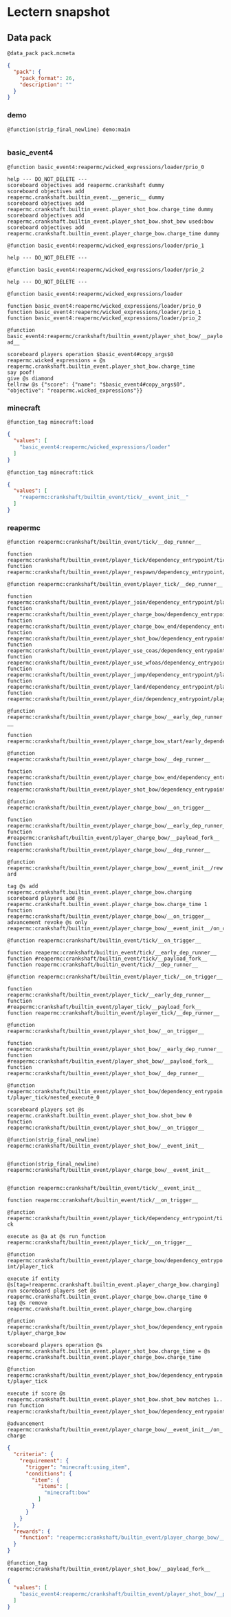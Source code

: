 # Lectern snapshot

## Data pack

`@data_pack pack.mcmeta`

```json
{
  "pack": {
    "pack_format": 26,
    "description": ""
  }
}
```

### demo

`@function(strip_final_newline) demo:main`

```mcfunction

```

### basic_event4

`@function basic_event4:reapermc/wicked_expressions/loader/prio_0`

```mcfunction
help --- DO_NOT_DELETE ---
scoreboard objectives add reapermc.crankshaft dummy
scoreboard objectives add reapermc.crankshaft.builtin_event.__generic__ dummy
scoreboard objectives add reapermc.crankshaft.builtin_event.player_shot_bow.charge_time dummy
scoreboard objectives add reapermc.crankshaft.builtin_event.player_shot_bow.shot_bow used:bow
scoreboard objectives add reapermc.crankshaft.builtin_event.player_charge_bow.charge_time dummy
```

`@function basic_event4:reapermc/wicked_expressions/loader/prio_1`

```mcfunction
help --- DO_NOT_DELETE ---
```

`@function basic_event4:reapermc/wicked_expressions/loader/prio_2`

```mcfunction
help --- DO_NOT_DELETE ---
```

`@function basic_event4:reapermc/wicked_expressions/loader`

```mcfunction
function basic_event4:reapermc/wicked_expressions/loader/prio_0
function basic_event4:reapermc/wicked_expressions/loader/prio_1
function basic_event4:reapermc/wicked_expressions/loader/prio_2
```

`@function basic_event4:reapermc/crankshaft/builtin_event/player_shot_bow/__payload__`

```mcfunction
scoreboard players operation $basic_event4#copy_args$0 reapermc.wicked_expressions = @s reapermc.crankshaft.builtin_event.player_shot_bow.charge_time
say poof!
give @s diamond
tellraw @s {"score": {"name": "$basic_event4#copy_args$0", "objective": "reapermc.wicked_expressions"}}
```

### minecraft

`@function_tag minecraft:load`

```json
{
  "values": [
    "basic_event4:reapermc/wicked_expressions/loader"
  ]
}
```

`@function_tag minecraft:tick`

```json
{
  "values": [
    "reapermc:crankshaft/builtin_event/tick/__event_init__"
  ]
}
```

### reapermc

`@function reapermc:crankshaft/builtin_event/tick/__dep_runner__`

```mcfunction
function reapermc:crankshaft/builtin_event/player_tick/dependency_entrypoint/tick
function reapermc:crankshaft/builtin_event/player_respawn/dependency_entrypoint/tick
```

`@function reapermc:crankshaft/builtin_event/player_tick/__dep_runner__`

```mcfunction
function reapermc:crankshaft/builtin_event/player_join/dependency_entrypoint/player_tick
function reapermc:crankshaft/builtin_event/player_charge_bow/dependency_entrypoint/player_tick
function reapermc:crankshaft/builtin_event/player_charge_bow_end/dependency_entrypoint/player_tick
function reapermc:crankshaft/builtin_event/player_shot_bow/dependency_entrypoint/player_tick
function reapermc:crankshaft/builtin_event/player_use_coas/dependency_entrypoint/player_tick
function reapermc:crankshaft/builtin_event/player_use_wfoas/dependency_entrypoint/player_tick
function reapermc:crankshaft/builtin_event/player_jump/dependency_entrypoint/player_tick
function reapermc:crankshaft/builtin_event/player_land/dependency_entrypoint/player_tick
function reapermc:crankshaft/builtin_event/player_die/dependency_entrypoint/player_tick
```

`@function reapermc:crankshaft/builtin_event/player_charge_bow/__early_dep_runner__`

```mcfunction
function reapermc:crankshaft/builtin_event/player_charge_bow_start/early_dependency_entrypoint/player_charge_bow
```

`@function reapermc:crankshaft/builtin_event/player_charge_bow/__dep_runner__`

```mcfunction
function reapermc:crankshaft/builtin_event/player_charge_bow_end/dependency_entrypoint/player_charge_bow
function reapermc:crankshaft/builtin_event/player_shot_bow/dependency_entrypoint/player_charge_bow
```

`@function reapermc:crankshaft/builtin_event/player_charge_bow/__on_trigger__`

```mcfunction
function reapermc:crankshaft/builtin_event/player_charge_bow/__early_dep_runner__
function #reapermc:crankshaft/builtin_event/player_charge_bow/__payload_fork__
function reapermc:crankshaft/builtin_event/player_charge_bow/__dep_runner__
```

`@function reapermc:crankshaft/builtin_event/player_charge_bow/__event_init__/reward`

```mcfunction
tag @s add reapermc.crankshaft.builtin_event.player_charge_bow.charging
scoreboard players add @s reapermc.crankshaft.builtin_event.player_charge_bow.charge_time 1
function reapermc:crankshaft/builtin_event/player_charge_bow/__on_trigger__
advancement revoke @s only reapermc:crankshaft/builtin_event/player_charge_bow/__event_init__/on_charge
```

`@function reapermc:crankshaft/builtin_event/tick/__on_trigger__`

```mcfunction
function reapermc:crankshaft/builtin_event/tick/__early_dep_runner__
function #reapermc:crankshaft/builtin_event/tick/__payload_fork__
function reapermc:crankshaft/builtin_event/tick/__dep_runner__
```

`@function reapermc:crankshaft/builtin_event/player_tick/__on_trigger__`

```mcfunction
function reapermc:crankshaft/builtin_event/player_tick/__early_dep_runner__
function #reapermc:crankshaft/builtin_event/player_tick/__payload_fork__
function reapermc:crankshaft/builtin_event/player_tick/__dep_runner__
```

`@function reapermc:crankshaft/builtin_event/player_shot_bow/__on_trigger__`

```mcfunction
function reapermc:crankshaft/builtin_event/player_shot_bow/__early_dep_runner__
function #reapermc:crankshaft/builtin_event/player_shot_bow/__payload_fork__
function reapermc:crankshaft/builtin_event/player_shot_bow/__dep_runner__
```

`@function reapermc:crankshaft/builtin_event/player_shot_bow/dependency_entrypoint/player_tick/nested_execute_0`

```mcfunction
scoreboard players set @s reapermc.crankshaft.builtin_event.player_shot_bow.shot_bow 0
function reapermc:crankshaft/builtin_event/player_shot_bow/__on_trigger__
```

`@function(strip_final_newline) reapermc:crankshaft/builtin_event/player_shot_bow/__event_init__`

```mcfunction

```

`@function(strip_final_newline) reapermc:crankshaft/builtin_event/player_charge_bow/__event_init__`

```mcfunction

```

`@function reapermc:crankshaft/builtin_event/tick/__event_init__`

```mcfunction
function reapermc:crankshaft/builtin_event/tick/__on_trigger__
```

`@function reapermc:crankshaft/builtin_event/player_tick/dependency_entrypoint/tick`

```mcfunction
execute as @a at @s run function reapermc:crankshaft/builtin_event/player_tick/__on_trigger__
```

`@function reapermc:crankshaft/builtin_event/player_charge_bow/dependency_entrypoint/player_tick`

```mcfunction
execute if entity @s[tag=!reapermc.crankshaft.builtin_event.player_charge_bow.charging] run scoreboard players set @s reapermc.crankshaft.builtin_event.player_charge_bow.charge_time 0
tag @s remove reapermc.crankshaft.builtin_event.player_charge_bow.charging
```

`@function reapermc:crankshaft/builtin_event/player_shot_bow/dependency_entrypoint/player_charge_bow`

```mcfunction
scoreboard players operation @s reapermc.crankshaft.builtin_event.player_shot_bow.charge_time = @s reapermc.crankshaft.builtin_event.player_charge_bow.charge_time
```

`@function reapermc:crankshaft/builtin_event/player_shot_bow/dependency_entrypoint/player_tick`

```mcfunction
execute if score @s reapermc.crankshaft.builtin_event.player_shot_bow.shot_bow matches 1.. run function reapermc:crankshaft/builtin_event/player_shot_bow/dependency_entrypoint/player_tick/nested_execute_0
```

`@advancement reapermc:crankshaft/builtin_event/player_charge_bow/__event_init__/on_charge`

```json
{
  "criteria": {
    "requirement": {
      "trigger": "minecraft:using_item",
      "conditions": {
        "item": {
          "items": [
            "minecraft:bow"
          ]
        }
      }
    }
  },
  "rewards": {
    "function": "reapermc:crankshaft/builtin_event/player_charge_bow/__event_init__/reward"
  }
}
```

`@function_tag reapermc:crankshaft/builtin_event/player_shot_bow/__payload_fork__`

```json
{
  "values": [
    "basic_event4:reapermc/crankshaft/builtin_event/player_shot_bow/__payload__"
  ]
}
```

